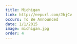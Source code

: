 ```yaml
---
title: Michigan
link: http://eepurl.com/JhjCv
occurs: To Be Announced
date: 1/1/2015
image: michigan.jpg
order: 4
---
```





